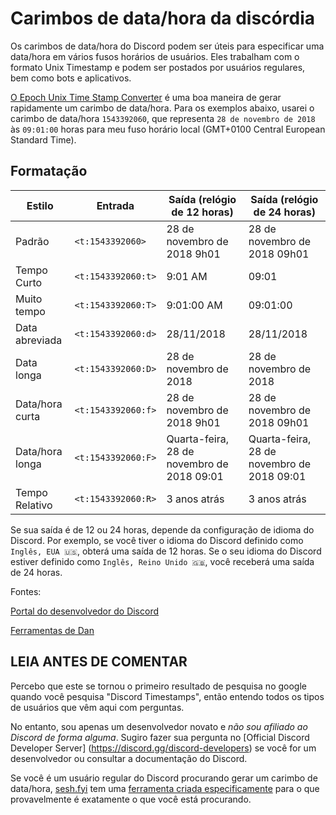 # Carimbos de data/hora da discórdia
Os carimbos de data/hora do Discord podem ser úteis para especificar uma data/hora em vários fusos horários de usuários. Eles trabalham com o formato Unix Timestamp e podem ser postados por usuários regulares, bem como bots e aplicativos.

[O Epoch Unix Time Stamp Converter](https://www.unixtimestamp.com/) é uma boa maneira de gerar rapidamente um carimbo de data/hora. Para os exemplos abaixo, usarei o carimbo de data/hora `1543392060`, que representa `28 de novembro de 2018` às `09:01:00` horas para meu fuso horário local (GMT+0100 Central European Standard Time).

## Formatação

|Estilo|Entrada|Saída (relógio de 12 horas)|Saída (relógio de 24 horas)
|--|--|--|--
|Padrão|`<t:1543392060>`|28 de novembro de 2018 9h01|28 de novembro de 2018 09h01
|Tempo Curto|`<t:1543392060:t>`|9:01 AM|09:01
|Muito tempo|`<t:1543392060:T>`|9:01:00 AM|09:01:00
|Data abreviada|`<t:1543392060:d>`|28/11/2018|28/11/2018
|Data longa|`<t:1543392060:D>`|28 de novembro de 2018|28 de novembro de 2018
|Data/hora curta|`<t:1543392060:f>`|28 de novembro de 2018 9h01|28 de novembro de 2018 09h01
|Data/hora longa|`<t:1543392060:F>`|Quarta-feira, 28 de novembro de 2018 09:01|Quarta-feira, 28 de novembro de 2018 09:01
|Tempo Relativo|`<t:1543392060:R>`|3 anos atrás|3 anos atrás

Se sua saída é de 12 ou 24 horas, depende da configuração de idioma do Discord. Por exemplo, se você tiver o idioma do Discord definido como `Inglês, EUA 🇺🇸`, obterá uma saída de 12 horas. Se o seu idioma do Discord estiver definido como `Inglês, Reino Unido 🇬🇧`, você receberá uma saída de 24 horas.

Fontes:

[Portal do desenvolvedor do Discord](https://discord.com/developers/docs/reference#message-formatting-timestamp-styles)

[Ferramentas de Dan](https://www.unixtimestamp.com/)

## LEIA ANTES DE COMENTAR

Percebo que este se tornou o primeiro resultado de pesquisa no google quando você pesquisa "Discord Timestamps", então entendo todos os tipos de usuários que vêm aqui com perguntas.

No entanto, sou apenas um desenvolvedor novato e *não sou afiliado ao Discord de forma alguma*. Sugiro fazer sua pergunta no [Official Discord Developer Server] (https://discord.gg/discord-developers) se você for um desenvolvedor ou consultar a documentação do Discord.

Se você é um usuário regular do Discord procurando gerar um carimbo de data/hora, [sesh.fyi](https://sesh.fyi/) tem uma [ferramenta criada especificamente](https://sesh.fyi/timestamp/) para o que provavelmente é exatamente o que você está procurando.
